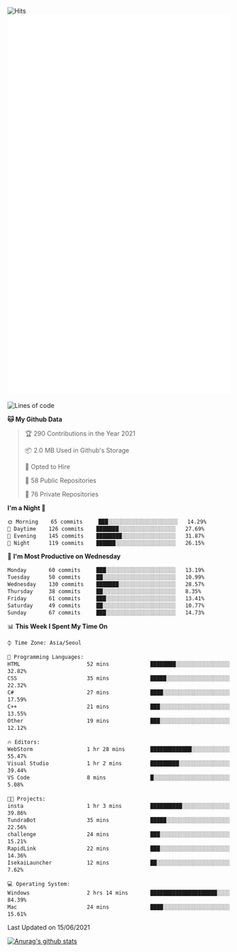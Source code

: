 ![Hits](https://hits.seeyoufarm.com/api/count/incr/badge.svg?url=https%3A%2F%2Fgithub.com%2Fkokose1234&count_bg=%2379C83D&title_bg=%23555555&icon=apple.svg&icon_color=%23E7E7E7&title=hits&edge_flat=false)
<br/>
![Metrics](https://github.com/kokose1234/kokose1234/blob/main/github-metrics.svg)

<!--START_SECTION:waka-->
![Lines of code](https://img.shields.io/badge/From%20Hello%20World%20I%27ve%20Written-13.2%20million%20lines%20of%20code-blue)

**🐱 My Github Data** 

> 🏆 290 Contributions in the Year 2021
 > 
> 📦 2.0 MB Used in Github's Storage 
 > 
> 💼 Opted to Hire
 > 
> 📜 58 Public Repositories 
 > 
> 🔑 76 Private Repositories  
 > 
**I'm a Night 🦉** 

```text
🌞 Morning    65 commits     ███░░░░░░░░░░░░░░░░░░░░░░   14.29% 
🌆 Daytime    126 commits    ███████░░░░░░░░░░░░░░░░░░   27.69% 
🌃 Evening    145 commits    ████████░░░░░░░░░░░░░░░░░   31.87% 
🌙 Night      119 commits    ██████░░░░░░░░░░░░░░░░░░░   26.15%

```
📅 **I'm Most Productive on Wednesday** 

```text
Monday       60 commits     ███░░░░░░░░░░░░░░░░░░░░░░   13.19% 
Tuesday      50 commits     ██░░░░░░░░░░░░░░░░░░░░░░░   10.99% 
Wednesday    130 commits    ███████░░░░░░░░░░░░░░░░░░   28.57% 
Thursday     38 commits     ██░░░░░░░░░░░░░░░░░░░░░░░   8.35% 
Friday       61 commits     ███░░░░░░░░░░░░░░░░░░░░░░   13.41% 
Saturday     49 commits     ██░░░░░░░░░░░░░░░░░░░░░░░   10.77% 
Sunday       67 commits     ███░░░░░░░░░░░░░░░░░░░░░░   14.73%

```


📊 **This Week I Spent My Time On** 

```text
⌚︎ Time Zone: Asia/Seoul

💬 Programming Languages: 
HTML                     52 mins             ████████░░░░░░░░░░░░░░░░░   32.82% 
CSS                      35 mins             █████░░░░░░░░░░░░░░░░░░░░   22.32% 
C#                       27 mins             ████░░░░░░░░░░░░░░░░░░░░░   17.59% 
C++                      21 mins             ███░░░░░░░░░░░░░░░░░░░░░░   13.55% 
Other                    19 mins             ███░░░░░░░░░░░░░░░░░░░░░░   12.12%

🔥 Editors: 
WebStorm                 1 hr 28 mins        █████████████░░░░░░░░░░░░   55.47% 
Visual Studio            1 hr 2 mins         █████████░░░░░░░░░░░░░░░░   39.44% 
VS Code                  8 mins              █░░░░░░░░░░░░░░░░░░░░░░░░   5.08%

🐱‍💻 Projects: 
insta                    1 hr 3 mins         ██████████░░░░░░░░░░░░░░░   39.86% 
TundraBot                35 mins             █████░░░░░░░░░░░░░░░░░░░░   22.56% 
challenge                24 mins             ███░░░░░░░░░░░░░░░░░░░░░░   15.21% 
RapidLink                22 mins             ███░░░░░░░░░░░░░░░░░░░░░░   14.36% 
IsekaiLauncher           12 mins             ██░░░░░░░░░░░░░░░░░░░░░░░   7.62%

💻 Operating System: 
Windows                  2 hrs 14 mins       █████████████████████░░░░   84.39% 
Mac                      24 mins             ████░░░░░░░░░░░░░░░░░░░░░   15.61%

```


 Last Updated on 15/06/2021
<!--END_SECTION:waka-->

[![Anurag's github stats](https://github-readme-stats.vercel.app/api?username=kokose1234&theme=dracula)](https://github.com/anuraghazra/github-readme-stats)



	
